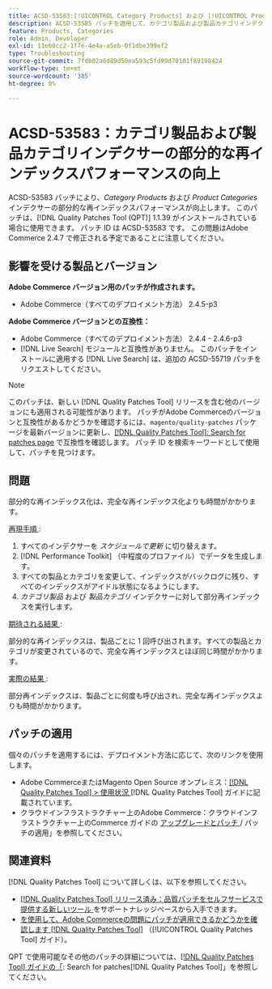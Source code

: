```yaml
---
title: ACSD-53583:[!UICONTROL Category Products] および [!UICONTROL Product Categories] インデクサーの部分的なインデックス再作成のパフォーマンスを向上しました
description: ACSD-53585 パッチを適用して、カテゴリ製品および製品カテゴリインデクサーの部分的なインデックス再作成のパフォーマンスを向上させます。
feature: Products, Categories
role: Admin, Developer
exl-id: 11e60cc2-1f7e-4e4a-a5eb-0f1dbe399ef2
type: Troubleshooting
source-git-commit: 7fdb02a6d89d50ea593c5fd99d78101f89198424
workflow-type: tm+mt
source-wordcount: '385'
ht-degree: 0%

---
```


# ACSD-53583：カテゴリ製品および製品カテゴリインデクサーの部分的な再インデックスパフォーマンスの向上

ACSD-53583 パッチにより、*Category Products* および *Product Categories* インデクサーの部分的な再インデックスパフォーマンスが向上します。 このパッチは、[!DNL Quality Patches Tool (QPT)] 1.1.39 がインストールされている場合に使用できます。 パッチ ID は ACSD-53583 です。 この問題はAdobe Commerce 2.4.7 で修正される予定であることに注意してください。

## 影響を受ける製品とバージョン

**Adobe Commerce バージョン用のパッチが作成されます。**

* Adobe Commerce（すべてのデプロイメント方法） 2.4.5-p3

**Adobe Commerce バージョンとの互換性：**

* Adobe Commerce（すべてのデプロイメント方法） 2.4.4 - 2.4.6-p3
* [!DNL Live Search] モジュールと互換性がありません。 このパッチをインストールに適用する [!DNL Live Search] は、追加の ACSD-55719 パッチをリクエストしてください。

>[!NOTE]
>
>このパッチは、新しい [!DNL Quality Patches Tool] リリースを含む他のバージョンにも適用される可能性があります。 パッチがAdobe Commerceのバージョンと互換性があるかどうかを確認するには、`magento/quality-patches` パッケージを最新バージョンに更新し、[[!DNL Quality Patches Tool]: Search for patches page](https://experienceleague.adobe.com/tools/commerce-quality-patches/index.html) で互換性を確認します。 パッチ ID を検索キーワードとして使用して、パッチを見つけます。

## 問題

部分的な再インデックス化は、完全な再インデックス化よりも時間がかかります。

<u> 再現手順 </u>:

1. すべてのインデクサーを *スケジュールで更新* に切り替えます。
1. [!DNL Performance Toolkit] （中程度のプロファイル）でデータを生成します。
1. すべての製品とカテゴリを変更して、インデックスがバックログに残り、すべてのインデックスがアイドル状態になるようにします。
1. *カテゴリ製品* および *製品カテゴリ* インデクサーに対して部分再インデックスを実行します。

<u> 期待される結果 </u>:

部分的な再インデックスは、製品ごとに 1 回呼び出されます。すべての製品とカテゴリが変更されているので、完全な再インデックスとほぼ同じ時間がかかります。

<u> 実際の結果 </u>:

部分再インデックスは、製品ごとに何度も呼び出され、完全な再インデックスよりも時間がかかります。

## パッチの適用

個々のパッチを適用するには、デプロイメント方法に応じて、次のリンクを使用します。

* Adobe CommerceまたはMagento Open Source オンプレミス：[[!DNL Quality Patches Tool] > 使用状況 ](/help/tools/quality-patches-tool/usage.md) [!DNL Quality Patches Tool] ガイドに記載されています。
* クラウドインフラストラクチャー上のAdobe Commerce：クラウドインフラストラクチャー上のCommerce ガイドの [ アップグレードとパッチ ](https://experienceleague.adobe.com/docs/commerce-cloud-service/user-guide/develop/upgrade/apply-patches.html)/ パッチの適用」を参照してください。

## 関連資料

[!DNL Quality Patches Tool] について詳しくは、以下を参照してください。

* [[!DNL Quality Patches Tool]  リリース済み：品質パッチをセルフサービスで提供する新しいツール ](https://experienceleague.adobe.com/en/docs/commerce-operations/tools/quality-patches-tool/quality-patches-tool-to-self-serve-quality-patches) をサポートナレッジベースから入手できます。
* [ を使用して、Adobe Commerceの問題にパッチが適用できるかどうかを確認します  [!DNL Quality Patches Tool]](/help/tools/quality-patches-tool/patches-available-in-qpt/check-patch-for-magento-issue-with-magento-quality-patches.md) （[!UICONTROL Quality Patches Tool] ガイド）。


QPT で使用可能なその他のパッチの詳細については、[[!DNL Quality Patches Tool] ガイドの「](https://experienceleague.adobe.com/tools/commerce-quality-patches/index.html): Search for patches[!DNL Quality Patches Tool]」を参照してください。
